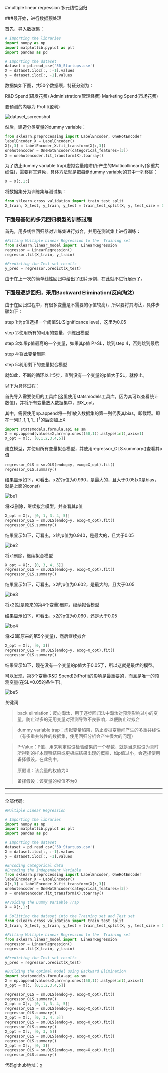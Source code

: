 #multiple linear regression 多元线性回归





###最开始，进行数据预处理

首先，导入数据集：

```python
# Importing the libraries
import numpy as np
import matplotlib.pyplot as plt
import pandas as pd

# Importing the dataset
dataset = pd.read_csv('50_Startups.csv')
X = dataset.iloc[:, :-1].values
y = dataset.iloc[:, -1].values
```

数据集如下图，共50个数据项，特征分别为：

R&D Spend(研发花费) Administration(管理经费) Marketing Spend(市场花费) 

要预测的内容为 Profit(盈利)

![dataset_screenshot](C:\Users\Administrator\Dropbox\博客\ml-learn\ml001\03_mutiple_linear_regression\markdowns\pic\dataset_screenshot.jpg)

然后，建造分类变量的dummy variable：

```python
from sklearn.preprocessing import LabelEncoder, OneHotEncoder
labelEncoder_X = LabelEncoder()
X[:,3] = labelEncoder_X.fit_transform(X[:,3])
onehotencoder = OneHotEncoder(categorical_features=[3])
X = onehotencoder.fit_transform(X).toarray()
```

为了防止dummy variable trap(虚拟变量陷阱)所产生的Multicollinearity(多重共线性)，需要将其避免，具体方法就是把每组dummy variable的其中一列移除：

```python
X = X[:,1:]
```

将数据集分为训练集与测试集：

```python
from sklearn.cross_validation import train_test_split
X_train, X_test, y_train, y_test = train_test_split(X, y, test_size = 0.2, random_state = 0)
```



### 下面是基础的多元回归模型的训练过程

首先，用多线性回归器对训练集进行拟合，并用在测试集上进行训练：

```python
#Fitting Multiple Linear Regression to the  Training set
from sklearn.linear_model import  LinearRegression
regressor = LinearRegression()
regressor.fit(X_train, y_train)

#Predicting the Test set results
y_pred = regressor.predict(X_test)
```

由于在上一次的简单线性回归中给出了图片示例，在此就不进行展示了。



### 下面是逐步回归，采用Backward Elimination(反向淘汰)

由于在回归过程中，有很多变量是不需要的(p值较高)，所以要将其淘汰，具体步骤如下：

step 1:为p值选择一个阈值SL(Significance leve)，这里为0.05

step 2:使用所有的可用的变量，训练出模型

step 3:如果p值最高的一个变量，如果其p值 P>SL，跳到step 4，否则跳到最后

step 4:将此变量删除

step 5:利用剩下的变量拟合模型



就如此，不断的循环以上5步，直到没有一个变量的p值大于SL，就停止。

以下为具体过程：

首先导入需要使用的工具库(这里使用statsmodels工具库，因为其可以查看统计数值)，并将所有变量放入数据集中，即X_opt。

其中，需要使用np.append将一列1放入数据集的第一列代表其bias，即截距。即在一列$[1, 1, 1, 1...]^T$的后面加上X

```python
import statsmodels.formula.api as sm
X = np.append(values=X,arr=np.ones((50,1)).astype(int),axis=1)
X_opt = X[:, [0,1,2,3,4,5]]
```

建立模型，并使用所有变量拟合模型，并使用regressor_OLS.summary()查看其p值

```python
regressor_OLS = sm.OLS(endog=y, exog=X_opt).fit()
regressor_OLS.summary()
```

结果显示如下，可看出，x2的p值为0.990，是最大的，且大于0.05(x0是bias，就是上面的const)

![be1](C:\Users\Administrator\Dropbox\博客\ml-learn\ml001\03_mutiple_linear_regression\markdowns\pic\be1.jpg)

将x2删除，继续拟合模型，并查看其p值

```python
X_opt = X[:, [0, 1, 3, 4, 5]]
regressor_OLS = sm.OLS(endog=y, exog=X_opt).fit()
regressor_OLS.summary()
```

结果显示如下，可看出，x1的p值为0.940，是最大的，且大于0.05

![be2](C:\Users\Administrator\Dropbox\博客\ml-learn\ml001\03_mutiple_linear_regression\markdowns\pic\be2.jpg)



将x1删除，继续拟合模型

```python
X_opt = X[:, [0, 3, 4, 5]]
regressor_OLS = sm.OLS(endog=y, exog=X_opt).fit()
regressor_OLS.summary()
```

结果显示如下，可看出，x2的p值为0.602，是最大的，且大于0.05

![be3](C:\Users\Administrator\Dropbox\博客\ml-learn\ml001\03_mutiple_linear_regression\markdowns\pic\be3.jpg)

将x2(就是原来的第4个变量)删除，继续拟合模型

结果显示如下，可看出，x2的p值为0.060，还是大于0.05

![be4](C:\Users\Administrator\Dropbox\博客\ml-learn\ml001\03_mutiple_linear_regression\markdowns\pic\be4.jpg)

将x2(即原来的第5个变量)，然后继续拟合

```python
X_opt = X[:, [0, 3]]
regressor_OLS = sm.OLS(endog=y, exog=X_opt).fit()
regressor_OLS.summary()
```

结果显示如下，现在没有一个变量的p值大于0.05了，所以这就是最优的模型。

可以发现，第3个变量(R&D Spend)对Profit的影响是最重要的，而且是唯一的预测变量(在SL=0.05的条件下)。

![be5](C:\Users\Administrator\Dropbox\博客\ml-learn\ml001\03_mutiple_linear_regression\markdowns\pic\be5.jpg)

关键词

> back elimiation：反向淘汰，用于逐步回归法中淘汰对预测影响过小的变量，防止过多的无用变量对预测导致不良影响，以便防止过拟合

> dummy variable trap：虚拟变量陷阱，防止虚拟变量间产生的多重共线性（有多重共线性的数据集，使用回归分析会产生很大的问题）

> P-Value：P值，用来判定假设检验结果的一个参数，就是当原假设为真时所得到的样本观察结果或更极端结果出现的概率，如p值过小，会选择使用备择假设。在此例中，
>
> 原假设：该变量的权值为0
>
> 备择假设：该变量的权值不为0





---

---

全部代码:

```python
#Multiple Linear Regression

# Importing the libraries
import numpy as np
import matplotlib.pyplot as plt
import pandas as pd

# Importing the dataset
dataset = pd.read_csv('50_Startups.csv')
X = dataset.iloc[:, :-1].values
y = dataset.iloc[:, -1].values

#Encoding categorical data
#Encoding the Independent Variable
from sklearn.preprocessing import LabelEncoder, OneHotEncoder
labelEncoder_X = LabelEncoder()
X[:,3] = labelEncoder_X.fit_transform(X[:,3])
onehotencoder = OneHotEncoder(categorical_features=[3])
X = onehotencoder.fit_transform(X).toarray()

#Avoiding the Dummy Variable Trap
X = X[:,1:]

# Splitting the dataset into the Training set and Test set
from sklearn.cross_validation import train_test_split
X_train, X_test, y_train, y_test = train_test_split(X, y, test_size = 0.2, random_state = 0)

#Fitting Multiple Linear Regression to the  Training set
from sklearn.linear_model import  LinearRegression
regressor = LinearRegression()
regressor.fit(X_train, y_train)

#Predicting the Test set results
y_pred = regressor.predict(X_test)

#Building the optimal model using Backward Elimination
import statsmodels.formula.api as sm
X = np.append(values=X,arr=np.ones((50,1)).astype(int),axis=1)
X_opt = X[:, [0,1,2,3,4,5]]

regressor_OLS = sm.OLS(endog=y, exog=X_opt).fit()
regressor_OLS.summary()
X_opt = X[:, [0, 1, 3, 4, 5]]
regressor_OLS = sm.OLS(endog=y, exog=X_opt).fit()
regressor_OLS.summary()
X_opt = X[:, [0, 3, 4, 5]]
regressor_OLS = sm.OLS(endog=y, exog=X_opt).fit()
regressor_OLS.summary()
X_opt = X[:, [0, 3, 5]]
regressor_OLS = sm.OLS(endog=y, exog=X_opt).fit()
regressor_OLS.summary()
X_opt = X[:, [0, 3]]
regressor_OLS = sm.OLS(endog=y, exog=X_opt).fit()
regressor_OLS.summary()
```



代码github地址：[x](x)

